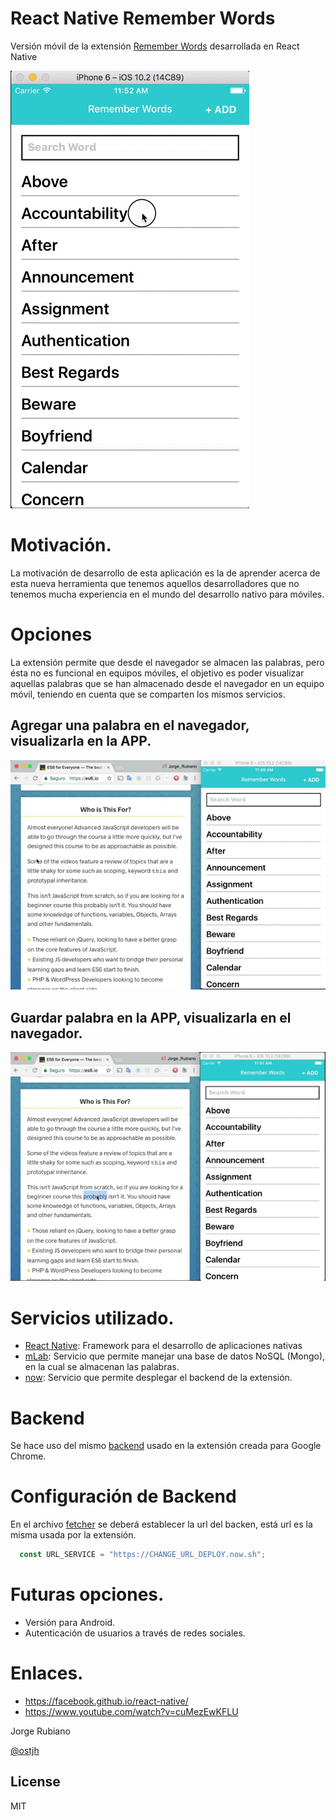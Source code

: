 # React Native Remember Words

Versión móvil de la extensión [Remember Words] desarrollada en React Native

![RW](https://raw.githubusercontent.com/Jorger/react-native-remember-words/master/imgExample/App.gif)

# Motivación.

La motivación de desarrollo de esta aplicación es la de aprender acerca de esta nueva herramienta que tenemos aquellos desarrolladores que no tenemos mucha experiencia en el mundo del desarrollo nativo para móviles.

# Opciones

La extensión permite que desde el navegador se almacen las palabras, pero ésta no es funcional en equipos móviles, el objetivo es poder visualizar aquellas palabras que se han almacenado desde el navegador en un equipo móvil, teniendo en cuenta que se comparten los mismos servicios.

## Agregar una palabra en el navegador, visualizarla en la APP.

![EP](https://raw.githubusercontent.com/Jorger/react-native-remember-words/master/imgExample/GuardaPalabraExtension.gif)

## Guardar palabra en la APP, visualizarla en el navegador.

![PE](https://raw.githubusercontent.com/Jorger/react-native-remember-words/master/imgExample/GuardapalabraApp.gif)

# Servicios utilizado.

* [React Native]: Framework para el desarrollo de aplicaciones nativas
* [mLab]: Servicio que permite manejar una base de datos NoSQL (Mongo), en la cual se almacenan las palabras.
* [now]: Servicio que permite desplegar el backend de la extensión.

# Backend

Se hace uso del mismo [backend] usado en la extensión creada para Google Chrome.

# Configuración de Backend

En el archivo [fetcher] se deberá establecer la url del backen, está url es la misma usada por la extensión.

```javascript
  const URL_SERVICE = "https://CHANGE_URL_DEPLOY.now.sh";
```

# Futuras opciones.

* Versión para Android.
* Autenticación de usuarios a través de redes sociales.


# Enlaces.

* https://facebook.github.io/react-native/
* https://www.youtube.com/watch?v=cuMezEwKFLU

Jorge Rubiano

[@ostjh]

License
----
MIT

[@ostjh]:https://twitter.com/ostjh
[Remember Words]:https://github.com/Jorger/Extension-Remember_Words
[React Native]:https://facebook.github.io/react-native/
[backend]:https://github.com/Jorger/Extension-Remember_Words/tree/master/server
[fetcher]:https://github.com/Jorger/react-native-remember-words/blob/master/utils/fetcher.js#L2
[mLab]:https://mlab.com/
[now]:https://zeit.co/now


